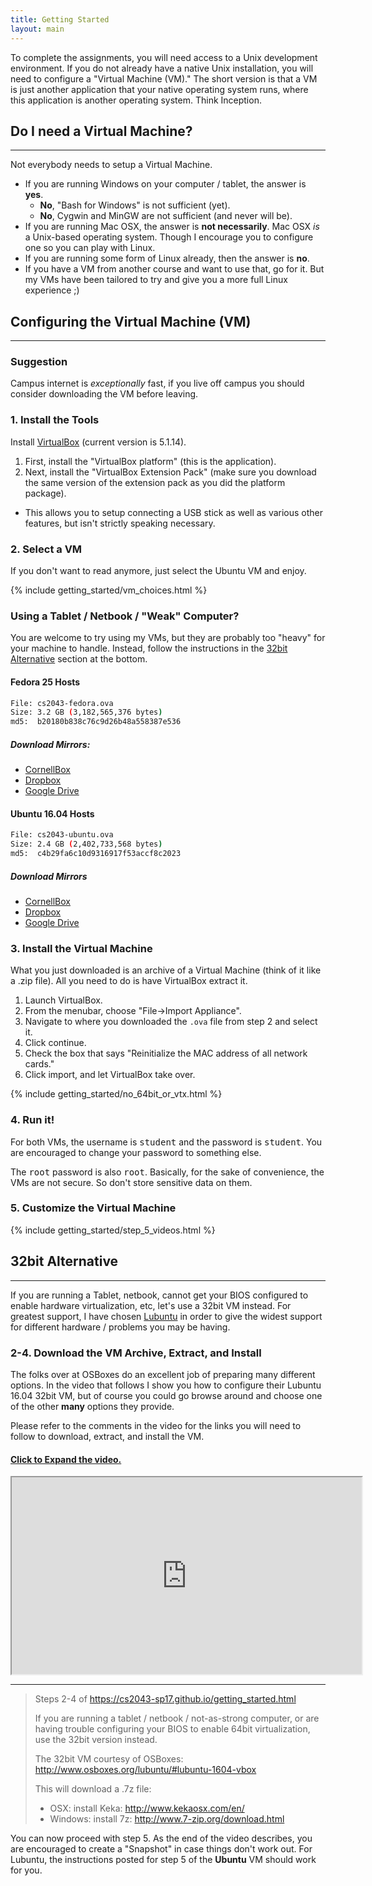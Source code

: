 ```yaml
---
title: Getting Started
layout: main
---
```


To complete the assignments, you will need access to a Unix development environment.  If
you do not already have a native Unix installation, you will need to configure a
"Virtual Machine (VM)."  The short version is that a VM is just another application that
your native operating system runs, where this application is another operating system.
Think Inception.

## Do I need a Virtual Machine?
----------------------------------------------------------------------------------------

Not everybody needs to setup a Virtual Machine.

- If you are running Windows on your computer / tablet, the answer is **yes**.
  - **No**, "Bash for Windows" is not sufficient (yet).
  - **No**, Cygwin and MinGW are not sufficient (and never will be).
- If you are running Mac OSX, the answer is **not necessarily**.  Mac OSX _is_ a
  Unix-based operating system.  Though I encourage you to configure one so you can
  play with Linux.
- If you are running some form of Linux already, then the answer is **no**.
- If you have a VM from another course and want to use that, go for it.  But my VMs have
  been tailored to try and give you a more full Linux experience ;)

## Configuring the Virtual Machine (VM)
----------------------------------------------------------------------------------------

<div class="panel panel-default">
  <div class="panel-heading">
    <h3 class="panel-title">Suggestion</h3>
  </div>
  <div class="panel-body">
    <p>
      Campus internet is <em>exceptionally</em> fast, if you live off campus you should
      consider downloading the VM before leaving.
    </p>
  </div>
</div>

### 1. Install the Tools

Install [VirtualBox](https://www.virtualbox.org/wiki/Downloads) (current version is
5.1.14).

1. First, install the "VirtualBox platform" (this is the application).
2. Next, install the "VirtualBox Extension Pack" (make sure you download the same
   version of the extension pack as you did the platform package).
  - This allows you to setup connecting a USB stick as well as various other features,
    but isn't strictly speaking necessary.

### 2. Select a VM

If you don't want to read anymore, just select the Ubuntu VM and enjoy.

{% include getting_started/vm_choices.html %}

<div class="panel panel-info">
  <div class="panel-heading">
    <h3 class="panel-title">Using a Tablet / Netbook / "Weak" Computer?</h3>
  </div>
  <div class="panel-body">
    <p>
      You are welcome to try using my VMs, but they are probably too "heavy" for your
      machine to handle.  Instead, follow the instructions in the
      <a href="#bit-alternative">32bit Alternative</a> section at the bottom.
    </p>
  </div>
</div>

#### Fedora 25 Hosts

```bash
File: cs2043-fedora.ova
Size: 3.2 GB (3,182,565,376 bytes)
md5:  b20180b838c76c9d26b48a558387e536
```

##### Download Mirrors:
- [CornellBox](https://cornell.box.com/s/zup914jek0rrfizyshidnix065acv548)
- [Dropbox](https://www.dropbox.com/s/b40c4zsqi2j504r/cs2043_fedora.ova?dl=0)
- [Google Drive](https://drive.google.com/open?id=0B47IM_slYhMnUTViMzVWQkhPRWM)

#### Ubuntu 16.04 Hosts

```bash
File: cs2043-ubuntu.ova
Size: 2.4 GB (2,402,733,568 bytes)
md5:  c4b29fa6c10d9316917f53accf8c2023
```

##### Download Mirrors
- [CornellBox](https://cornell.box.com/s/jr5fn7wdbfm5rozpm26cefze69lgam7v)
- [Dropbox](https://www.dropbox.com/s/4le4refjqutc2bk/cs2043_ubuntu.ova?dl=0)
- [Google Drive](https://drive.google.com/open?id=0B47IM_slYhMnMFpNdTUtWTlDUWc)

### 3. Install the Virtual Machine

What you just downloaded is an archive of a Virtual Machine (think of it like a
.zip file).  All you need to do is have VirtualBox extract it.

1. Launch VirtualBox.
2. From the menubar, choose "File->Import Appliance".
3. Navigate to where you downloaded the `.ova` file from step 2 and select it.
4. Click continue.
5. Check the box that says "Reinitialize the MAC address of all network cards."
6. Click import, and let VirtualBox take over.

{% include getting_started/no_64bit_or_vtx.html %}

### 4. Run it!

For both VMs, the username is <kbd>student</kbd> and the password is
<kbd>student</kbd>.  You are encouraged to change your password to something
else.

The <kbd>root</kbd> password is also <kbd>root</kbd>.  Basically, for the sake
of convenience, the VMs are not secure.  So don't store sensitive data on them.

### 5. Customize the Virtual Machine

{% include getting_started/step_5_videos.html %}

## 32bit Alternative
----------------------------------------------------------------------------------------

If you are running a Tablet, netbook, cannot get your BIOS configured to enable
hardware virtualization, etc, let's use a 32bit VM instead.  For greatest support, I
have chosen [Lubuntu](http://lubuntu.net/) in order to give the widest support for
different hardware / problems you may be having.

### 2-4. Download the VM Archive, Extract, and Install

The folks over at OSBoxes do an excellent job of preparing many different options.  In
the video that follows I show you how to configure their Lubuntu 16.04 32bit VM, but of
course you could go browse around and choose one of the other **many** options they
provide.

Please refer to the comments in the video for the links you will need to follow to
download, extract, and install the VM.

<div class="panel-group" id="alt_accordian">
  <div class="panel panel-default">
    <!-- Part 1: Both VMs -->
    <div class="panel-heading">
      <h4 class="panel-title"><a data-toggle="collapse" data-parent="#alt_accordian" href="#osboxes_howto">
        Click to Expand the video.
      </a></h4>
    </div>
    <div id="osboxes_howto" class="panel-collapse collapse">
      <div class="panel-body">
        <div class="embed-responsive embed-responsive-16by9">
          <iframe width="560" height="315" class="embed-responsive-item" src="https://www.youtube.com/embed/ZV9np2nAP3Q"></iframe>
        </div>
        <hr>
        <blockquote>
          <p>
            Steps 2-4 of <a href="https://cs2043-sp17.github.io/getting_started.html">https://cs2043-sp17.github.io/getting_started.html</a>
          </p>
          <p>
            If you are running a tablet / netbook / not-as-strong computer, or are
            having trouble configuring your BIOS to enable 64bit virtualization, use the
            32bit version instead.
          </p>
          <p>
            The 32bit VM courtesy of OSBoxes: <a href="http://www.osboxes.org/lubuntu/#lubuntu-1604-vbox">http://www.osboxes.org/lubuntu/#lubuntu-1604-vbox</a>
          </p>
          <p>
            This will download a .7z file:
            <ul>
              <li>
                OSX: install Keka: <a href="http://www.kekaosx.com/en/">http://www.kekaosx.com/en/</a>
              </li>
              <li>
                Windows: install 7z: <a href="http://www.7-zip.org/download.html">http://www.7-zip.org/download.html</a>
              </li>
            </ul>
          </p>
        </blockquote>
      </div>
    </div>
  </div>
</div><!-- end alt accordian -->

You can now proceed with step 5.  As the end of the video describes, you are encouraged
to create a "Snapshot" in case things don't work out.  For Lubuntu, the instructions
posted for step 5 of the **Ubuntu** VM should work for you.
